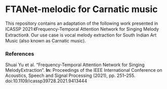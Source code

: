 # FTANet-melodic for Carnatic music
This repository contains an adaptation of the following work presented in ICASSP 2021:《Frequency-Temporal Attention Network for Singing Melody Extraction》. Our use case is vocal melody extraction for South Indian Art Music (also known as Carnatic music).

### References
Shuai Yu et al. “Frequency-Temporal Attention Network for Singing MelodyExtraction”. **In:** Proceedings of the IEEE International Conference on Acoustics, Speech and Signal Processing (2021), pp. 251–255. doi:10.1109/icassp39728.2021.9413444
